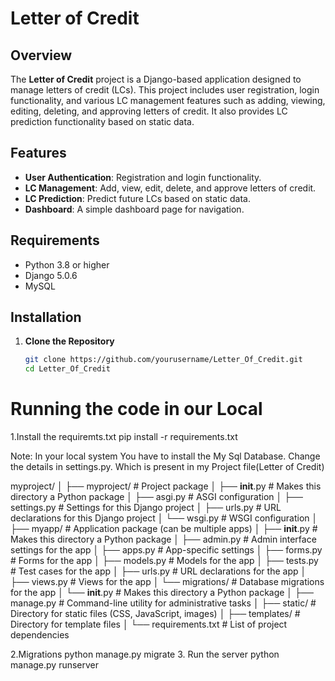 # Letter of Credit

## Overview

The **Letter of Credit** project is a Django-based application designed to manage letters of credit (LCs). This project includes user registration, login functionality, and various LC management features such as adding, viewing, editing, deleting, and approving letters of credit. It also provides LC prediction functionality based on static data.

## Features

- **User Authentication**: Registration and login functionality.
- **LC Management**: Add, view, edit, delete, and approve letters of credit.
- **LC Prediction**: Predict future LCs based on static data.
- **Dashboard**: A simple dashboard page for navigation.

## Requirements

- Python 3.8 or higher
- Django 5.0.6
- MySQL

## Installation

1. **Clone the Repository**

   ```bash
   git clone https://github.com/yourusername/Letter_Of_Credit.git
   cd Letter_Of_Credit
# Running the code in our Local

1.Install the requiremts.txt
    pip install -r requirements.txt


Note: In your local system You have to install the My Sql Database.
      Change the details in settings.py. Which is present in my Project file(Letter of Credit)
      
myproject/
│
├── myproject/                   # Project package
│   ├── __init__.py              # Makes this directory a Python package
│   ├── asgi.py                  # ASGI configuration
│   ├── settings.py              # Settings for this Django project
│   ├── urls.py                  # URL declarations for this Django project
│   └── wsgi.py                  # WSGI configuration
│
├── myapp/                       # Application package (can be multiple apps)
│   ├── __init__.py              # Makes this directory a Python package
│   ├── admin.py                 # Admin interface settings for the app
│   ├── apps.py                  # App-specific settings
│   ├── forms.py                 # Forms for the app
│   ├── models.py                # Models for the app
│   ├── tests.py                 # Test cases for the app
│   ├── urls.py                  # URL declarations for the app
│   ├── views.py                 # Views for the app
│   └── migrations/              # Database migrations for the app
│       └── __init__.py          # Makes this directory a Python package
│
├── manage.py                    # Command-line utility for administrative tasks
│
├── static/                      # Directory for static files (CSS, JavaScript, images)
│
├── templates/                   # Directory for template files
│
└── requirements.txt             # List of project dependencies

2.Migrations
    python manage.py migrate
3. Run the server
    python manage.py runserver
